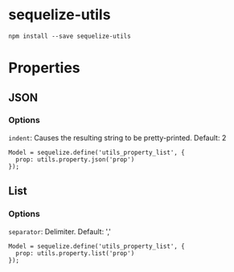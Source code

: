 sequelize-utils
===============

```
npm install --save sequelize-utils
```


# Properties

## JSON

### Options

`indent`: Causes the resulting string to be pretty-printed. Default: 2

```
Model = sequelize.define('utils_property_list', {
  prop: utils.property.json('prop')
});
```


## List

### Options

`separator`: Delimiter. Default: ','

```
Model = sequelize.define('utils_property_list', {
  prop: utils.property.list('prop')
});
```
